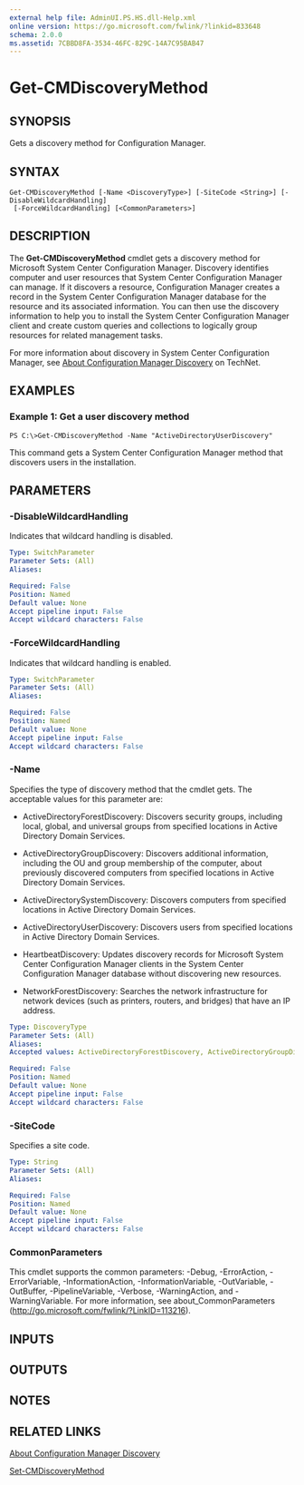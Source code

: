 ```yaml
---
external help file: AdminUI.PS.HS.dll-Help.xml
online version: https://go.microsoft.com/fwlink/?linkid=833648
schema: 2.0.0
ms.assetid: 7CBBD8FA-3534-46FC-829C-14A7C95BAB47
---
```


# Get-CMDiscoveryMethod

## SYNOPSIS
Gets a discovery method for Configuration Manager.

## SYNTAX

```
Get-CMDiscoveryMethod [-Name <DiscoveryType>] [-SiteCode <String>] [-DisableWildcardHandling]
 [-ForceWildcardHandling] [<CommonParameters>]
```

## DESCRIPTION
The **Get-CMDiscoveryMethod** cmdlet gets a discovery method for Microsoft System Center Configuration Manager.
Discovery identifies computer and user resources that System Center Configuration Manager can manage.
If it discovers a resource, Configuration Manager creates a record in the System Center Configuration Manager database for the resource and its associated information.
You can then use the discovery information to help you to install the System Center Configuration Manager client and create custom queries and collections to logically group resources for related management tasks.

For more information about discovery in System Center Configuration Manager, see [About Configuration Manager Discovery](http://go.microsoft.com/fwlink/?linkid=107444) on TechNet.

## EXAMPLES

### Example 1: Get a user discovery method
```
PS C:\>Get-CMDiscoveryMethod -Name "ActiveDirectoryUserDiscovery"
```

This command gets a System Center Configuration Manager method that discovers users in the installation.

## PARAMETERS

### -DisableWildcardHandling
Indicates that wildcard handling is disabled.

```yaml
Type: SwitchParameter
Parameter Sets: (All)
Aliases: 

Required: False
Position: Named
Default value: None
Accept pipeline input: False
Accept wildcard characters: False
```

### -ForceWildcardHandling
Indicates that wildcard handling is enabled.

```yaml
Type: SwitchParameter
Parameter Sets: (All)
Aliases: 

Required: False
Position: Named
Default value: None
Accept pipeline input: False
Accept wildcard characters: False
```

### -Name
Specifies the type of discovery method that the cmdlet gets.
The acceptable values for this parameter are:

- ActiveDirectoryForestDiscovery: Discovers security groups, including local, global, and universal groups from specified locations in Active Directory Domain Services.
 
- ActiveDirectoryGroupDiscovery: Discovers additional information, including the OU and group membership of the computer, about previously discovered computers from specified locations in Active Directory Domain Services. 
- ActiveDirectorySystemDiscovery: Discovers computers from specified locations in Active Directory Domain Services.
 
- ActiveDirectoryUserDiscovery: Discovers users from specified locations in Active Directory Domain Services.
 
- HeartbeatDiscovery: Updates discovery records for Microsoft System Center Configuration Manager clients in the System Center Configuration Manager database without discovering new resources.
 
- NetworkForestDiscovery: Searches the network infrastructure for network devices (such as printers, routers, and bridges) that have an IP address.

```yaml
Type: DiscoveryType
Parameter Sets: (All)
Aliases: 
Accepted values: ActiveDirectoryForestDiscovery, ActiveDirectoryGroupDiscovery, ActiveDirectorySystemDiscovery, ActiveDirectoryUserDiscovery, NetworkDiscovery, HeartbeatDiscovery

Required: False
Position: Named
Default value: None
Accept pipeline input: False
Accept wildcard characters: False
```

### -SiteCode
Specifies a site code.

```yaml
Type: String
Parameter Sets: (All)
Aliases: 

Required: False
Position: Named
Default value: None
Accept pipeline input: False
Accept wildcard characters: False
```

### CommonParameters
This cmdlet supports the common parameters: -Debug, -ErrorAction, -ErrorVariable, -InformationAction, -InformationVariable, -OutVariable, -OutBuffer, -PipelineVariable, -Verbose, -WarningAction, and -WarningVariable. For more information, see about_CommonParameters (http://go.microsoft.com/fwlink/?LinkID=113216).

## INPUTS

## OUTPUTS

## NOTES

## RELATED LINKS

[About Configuration Manager Discovery](http://go.microsoft.com/fwlink/?linkid=107444)

[Set-CMDiscoveryMethod](./Set-CMDiscoveryMethod.md)


